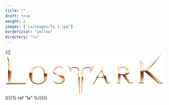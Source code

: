 ```yaml
---
title: ""
draft: true
weight: 2
images: ["la/images/la_1.jpg"]
borderColor: "yellow"
directory: "la"
---
```


{{[![LA](images/la_logo.png "Lost Ark")]({{% ref "la" %}})}}
